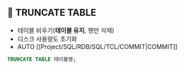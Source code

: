 ## 🌈 TRUNCATE TABLE

- 테이블 비우기(**테이블 유지**, 행만 삭제)
- 디스크 사용량도 초기화
- AUTO [[Project/SQL/RDB/SQL/TCL/COMMIT|COMMIT]]

```sql
TRUNCATE TABLE 테이블명;
```

